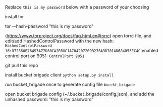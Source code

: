 Replace `this is my password` below with a password of your choosing

install tor

tor --hash-password "this is my password"

(https://www.torproject.org/docs/faq.html.en#torrc)
open torrc file, and edit/add HashedControlPassword with the new hash:
`HashedControlPassword 16:872860B76453A77D60CA2BB8C1A7042072093276A3D701AD684053EC4C`
enabled control port on 9051:
`ControlPort 9051`

git pull this repo

install bucket brigade client
`python setup.py install`

run bucket_brigade once to generate config file
`bucekt_brigade`

open bucket brigade config (~/.bucket_brigade/config.json), and add the unhashed password:
"this is my password"

